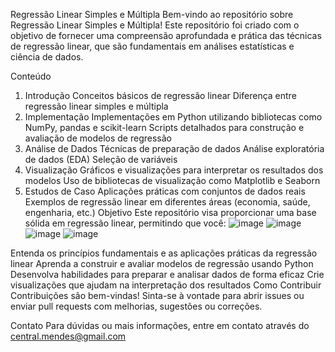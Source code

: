 Regressão Linear Simples e Múltipla
Bem-vindo ao repositório sobre Regressão Linear Simples e Múltipla! Este repositório foi criado com o objetivo de fornecer uma compreensão aprofundada e prática das técnicas de regressão linear, que são fundamentais em análises estatísticas e ciência de dados.

Conteúdo
1. Introdução
Conceitos básicos de regressão linear
Diferença entre regressão linear simples e múltipla
2. Implementação
Implementações em Python utilizando bibliotecas como NumPy, pandas e scikit-learn
Scripts detalhados para construção e avaliação de modelos de regressão
3. Análise de Dados
Técnicas de preparação de dados
Análise exploratória de dados (EDA)
Seleção de variáveis
4. Visualização
Gráficos e visualizações para interpretar os resultados dos modelos
Uso de bibliotecas de visualização como Matplotlib e Seaborn
5. Estudos de Caso
Aplicações práticas com conjuntos de dados reais
Exemplos de regressão linear em diferentes áreas (economia, saúde, engenharia, etc.)
Objetivo
Este repositório visa proporcionar uma base sólida em regressão linear, permitindo que você:
![image](https://github.com/Mendes9923/Regress-o-Linear/assets/110001026/cd5ea29a-03dd-4ef2-878d-e705920ae202)
![image](https://github.com/Mendes9923/Regress-o-Linear/assets/110001026/d0dc0d54-9ed7-4c49-b63b-17fa6987f970)
![image](https://github.com/Mendes9923/Regress-o-Linear/assets/110001026/10d83ebe-e91f-4993-af4c-0a7898c54c0d)
![image](https://github.com/Mendes9923/Regress-o-Linear/assets/110001026/70e57b23-a240-4d5f-bf9e-69bc85cb9146)

Entenda os princípios fundamentais e as aplicações práticas da regressão linear
Aprenda a construir e avaliar modelos de regressão usando Python
Desenvolva habilidades para preparar e analisar dados de forma eficaz
Crie visualizações que ajudam na interpretação dos resultados
Como Contribuir
Contribuições são bem-vindas! Sinta-se à vontade para abrir issues ou enviar pull requests com melhorias, sugestões ou correções.

Contato
Para dúvidas ou mais informações, entre em contato através do central.mendes@gmail.com
